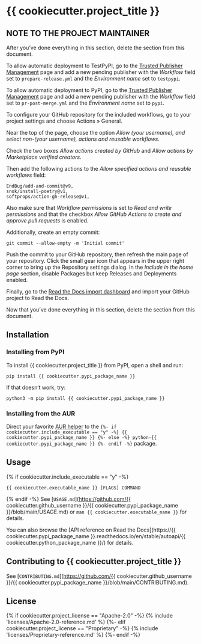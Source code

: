 # {{ cookiecutter.project_title }}

## NOTE TO THE PROJECT MAINTAINER

After you’ve done everything in this section, delete the section from
this document.

To allow automatic deployment to TestPyPI, go to the
[Trusted Publisher Management](https://test.pypi.org/manage/account/publishing/)
page and add a new pending publisher with the *Workflow* field set to
`prepare-release.yml` and the *Environment name* set to `testpypi`.

To allow automatic deployment to PyPI, go to the
[Trusted Publisher Management](https://pypi.org/manage/account/publishing/)
page and add a new pending publisher with the *Workflow* field set to
`pr-post-merge.yml` and the *Environment name* set to `pypi`.

To configure your GitHub repository for the included workflows, go to
your project settings and choose Actions » General.

Near the top of the page, choose the option *Allow (your username),
and select non-(your username), actions and reusable workflows*.

Check the two boxes *Allow actions created by GitHub* and *Allow
actions by Marketplace verified creators*.

Then add the following actions to the *Allow specified actions and
reusable workflows* field:

```text
EndBug/add-and-commit@v9,
snok/install-poetry@v1,
softprops/action-gh-release@v1,
```

Also make sure that *Workflow permissions* is set to *Read and write
permissions* and that the checkbox *Allow GitHub Actions to create
and approve pull requests* is enabled.

Additionally, create an empty commit:

```shell
git commit --allow-empty -m 'Initial commit'
```

Push the commit to your GitHub repository, then refresh the main page
of your repository. Click the small gear icon that appears in the
upper right corner to bring up the Repository settings dialog.
In the *Include in the home page* section, disable Packages but keep
Releases and Deployments enabled.

Finally, go to the
[Read the Docs import dashboard](https://app.readthedocs.org/dashboard/import/)
and import your GitHub project to Read the Docs.

Now that you’ve done everything in this section, delete the section from
this document.

## Installation

### Installing from PyPI

To install {{ cookiecutter.project_title }} from PyPI, open a shell and run:

```shell
pip install {{ cookiecutter.pypi_package_name }}
```

If that doesn’t work, try:

```shell
python3 -m pip install {{ cookiecutter.pypi_package_name }}
```

### Installing from the AUR

Direct your favorite
[AUR helper](https://wiki.archlinux.org/title/AUR_helpers) to the
`
{%- if cookiecutter.include_executable == "y" -%}
    {{ cookiecutter.pypi_package_name }}
{%- else -%}
    python-{{ cookiecutter.pypi_package_name }}
{%- endif -%}
` package.

## Usage

{% if cookiecutter.include_executable == "y" -%}
```shell
{{ cookiecutter.executable_name }} [FLAGS] COMMAND
```

{% endif -%}
See
[`USAGE.md`](https://github.com/{{ cookiecutter.github_username }}/{{ cookiecutter.pypi_package_name }}/blob/main/USAGE.md)
or `man {{ cookiecutter.executable_name }}` for details.

You can also browse the
[API reference on Read the Docs](https://{{ cookiecutter.pypi_package_name }}.readthedocs.io/en/stable/autoapi/{{ cookiecutter.python_package_name }}/)
for details.

## Contributing to {{ cookiecutter.project_title }}

See [`CONTRIBUTING.md`](https://github.com/{{ cookiecutter.github_username }}/{{ cookiecutter.pypi_package_name }}/blob/main/CONTRIBUTING.md).

## License

{% if cookiecutter.project_license == "Apache-2.0" -%}
{% include 'licenses/Apache-2.0-reference.md' %}
{%- elif cookiecutter.project_license == "Proprietary" -%}
{% include 'licenses/Proprietary-reference.md' %}
{%- endif -%}
